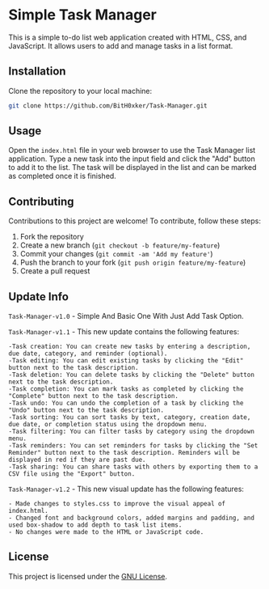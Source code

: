 # Simple Task Manager

This is a simple to-do list web application created with HTML, CSS, and JavaScript. It allows users to add and manage tasks in a list format.

## Installation

Clone the repository to your local machine:

```bash
git clone https://github.com/BitH0xker/Task-Manager.git
```

## Usage

Open the `index.html` file in your web browser to use the Task Manager list application. Type a new task into the input field and click the "Add" button to add it to the list. The task will be displayed in the list and can be marked as completed once it is finished.

## Contributing

Contributions to this project are welcome! To contribute, follow these steps:

1. Fork the repository
2. Create a new branch (`git checkout -b feature/my-feature`)
3. Commit your changes (`git commit -am 'Add my feature'`)
4. Push the branch to your fork (`git push origin feature/my-feature`)
5. Create a pull request

## Update Info

`Task-Manager-v1.0` - Simple And Basic One With Just Add Task Option.

`Task-Manager-v1.1` - This new update contains the following features:
```
-Task creation: You can create new tasks by entering a description, due date, category, and reminder (optional).
-Task editing: You can edit existing tasks by clicking the "Edit" button next to the task description.
-Task deletion: You can delete tasks by clicking the "Delete" button next to the task description.
-Task completion: You can mark tasks as completed by clicking the "Complete" button next to the task description.
-Task undo: You can undo the completion of a task by clicking the "Undo" button next to the task description.
-Task sorting: You can sort tasks by text, category, creation date, due date, or completion status using the dropdown menu.
-Task filtering: You can filter tasks by category using the dropdown menu.
-Task reminders: You can set reminders for tasks by clicking the "Set Reminder" button next to the task description. Reminders will be displayed in red if they are past due.
-Task sharing: You can share tasks with others by exporting them to a CSV file using the "Export" button.
```
`Task-Manager-v1.2` - This new visual update has the following features:
```
- Made changes to styles.css to improve the visual appeal of index.html.
- Changed font and background colors, added margins and padding, and used box-shadow to add depth to task list items.
- No changes were made to the HTML or JavaScript code.
```
## License

This project is licensed under the [GNU License](LICENSE).
